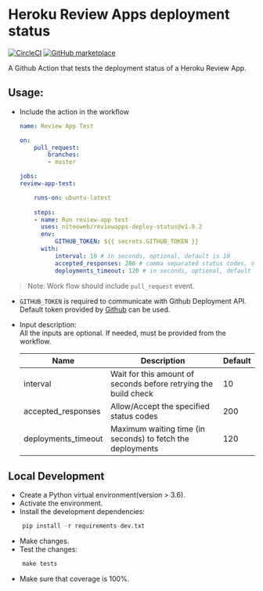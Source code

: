 # Heroku Review Apps deployment status
[![CircleCI](https://circleci.com/gh/niteoweb/reviewapps-deploy-status/tree/master.svg?style=svg&circle-token=5ffcd6d51ad48e0b54dda7d8f37b158e5e502059)](https://circleci.com/gh/niteoweb/reviewapps-deploy-status/tree/master)
[![GitHub marketplace](https://img.shields.io/badge/marketplace-heroku--review--app--deployment--status-blue?style=flat-square&logo=github)](https://github.com/marketplace/actions/heroku-review-app-deployment-status)

A Github Action that tests the deployment status of a Heroku Review App.


## Usage:
* Include the action in the workflow
    ```yaml
    name: Review App Test

    on:
        pull_request:
            branches:
            - master

    jobs:
    review-app-test:

        runs-on: ubuntu-latest
        
        steps:
        - name: Run review-app test
          uses: niteoweb/reviewapps-deploy-status@v1.0.2
          env:
              GITHUB_TOKEN: ${{ secrets.GITHUB_TOKEN }}
          with:
              interval: 10 # in seconds, optional, default is 10
              accepted_responses: 200 # comma separated status codes, optional, default is 200
              deployments_timeout: 120 # in seconds, optional, default is 120
    ```

> Note: Work flow should include `pull_request` event.

* `GITHUB_TOKEN` is required to communicate with Github Deployment API. Default token provided by [Github](https://help.github.com/en/articles/virtual-environments-for-github-actions#github_token-secret) can be used.
* Input description:  
    All the inputs are optional. If needed, must be provided from the workflow.

    | Name | Description | Default | 
    |---|---|---|
    | interval | Wait for this amount of seconds before retrying the build check  | 10  |
    | accepted_responses | Allow/Accept the specified status codes | 200  |
    | deployments_timeout | Maximum waiting time (in seconds) to fetch the deployments | 120 |

## Local Development
* Create a Python virtual environment(version > 3.6).
* Activate the environment.
* Install the development dependencies:
```python
    pip install -r requirements-dev.txt
```
* Make changes.
* Test the changes:
```python
    make tests
```
* Make sure that coverage is 100%.
